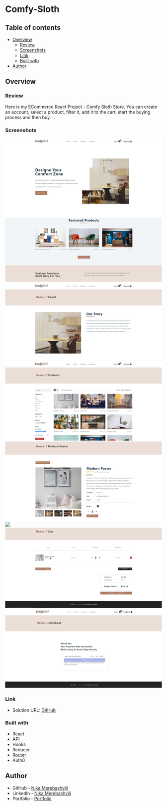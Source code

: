 # Comfy-Sloth

## Table of contents

- [Overview](#overview)
  - [Review](#Review)
  - [Screenshots](#screenshots)
  - [Link](#link)
  - [Built with](#built-with)
- [Author](#author)


## Overview

### Review

Here is my ECommerce React Project - Comfy Sloth Store. You can create an account, select a product, filter it, add it to the cart, start the buying process and then buy.

### Screenshots

![](./src/assets/screen/img-1.jpg)
![](./src/assets/screen/img-2.jpg)
![](./src/assets/screen/img-3.jpg)
![](./src/assets/screen/img-4.jpg)
![](./src/assets/screen/img-5.jpg)
![](./src/assets/screen/img-6.jpg)
![](./src/assets/screen/img-7.jpg)
![](./src/assets/screen/img-8.jpg)
### Link

- Solution URL: [GitHub](https://github.com/nikamerebashvili95/jobster)


### Built with

- React
- API
- Hooks
- Reducer
- Router
- Auth0

## Author

- GitHub - [Nika Merebashvili](https://github.com/nikamerebashvili95)
- LinkedIn - [Nika Merebashvili](https://www.linkedin.com/in/nikamerebashvili)
- Portfolio - [Portfolio](https://nikamerebashvili95.github.io/portfolio-website/)


